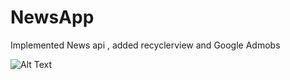 # NewsApp
Implemented News api , added recyclerview and Google Admobs

![Alt Text](https://media.giphy.com/media/77JMIoTqifCdlJshrx/giphy.gif)
